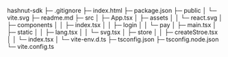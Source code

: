 hashnut-sdk
├─ .gitignore
├─ index.html
├─ package.json
├─ public
│    └─ vite.svg
├─ readme.md
├─ src
│    ├─ App.tsx
│    ├─ assets
│    │    └─ react.svg
│    ├─ components
│    │    ├─ index.tsx
│    │    ├─ login
│    │    └─ pay
│    ├─ main.tsx
│    ├─ static
│    │    ├─ lang.tsx
│    │    └─ svg.tsx
│    ├─ store
│    │    ├─ createStroe.tsx
│    │    └─ index.tsx
│    └─ vite-env.d.ts
├─ tsconfig.json
├─ tsconfig.node.json
└─ vite.config.ts